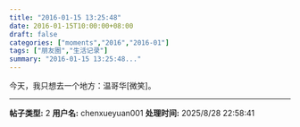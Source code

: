 ```yaml
---
title: "2016-01-15 13:25:48"
date: 2016-01-15T10:00:00+08:00
draft: false
categories: ["moments","2016","2016-01"]
tags: ["朋友圈","生活记录"]
summary: "2016-01-15 13:25:48..."
---
```


今天，我只想去一个地方：温哥华[微笑]。

---

**帖子类型:** 2
**用户名:** chenxueyuan001
**处理时间:** 2025/8/28 22:58:41